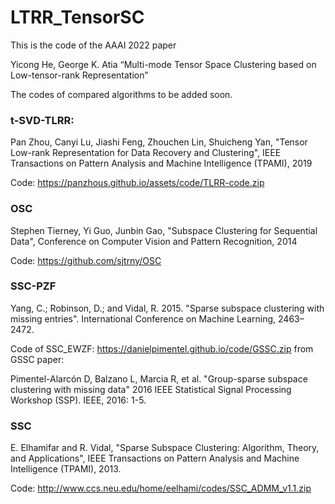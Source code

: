 # LTRR_TensorSC
This is the code of the AAAI 2022 paper 

Yicong He, George K. Atia “Multi-mode Tensor Space Clustering based on Low-tensor-rank Representation”

The codes of compared algorithms to be added soon.

### t-SVD-TLRR:

Pan Zhou, Canyi Lu, Jiashi Feng, Zhouchen Lin, Shuicheng Yan, "Tensor Low-rank Representation for Data Recovery and Clustering", IEEE Transactions on Pattern Analysis and Machine Intelligence (TPAMI), 2019

Code: https://panzhous.github.io/assets/code/TLRR-code.zip

### OSC

Stephen Tierney, Yi Guo, Junbin Gao, "Subspace Clustering for Sequential Data", Conference on Computer Vision and Pattern Recognition, 2014

Code: https://github.com/sjtrny/OSC

### SSC-PZF

Yang, C.; Robinson, D.; and Vidal, R. 2015. "Sparse subspace clustering with missing entries". International Conference on Machine Learning, 2463–2472.

Code of SSC_EWZF: https://danielpimentel.github.io/code/GSSC.zip from GSSC paper:

Pimentel-Alarcón D, Balzano L, Marcia R, et al. "Group-sparse subspace clustering with missing data" 2016 IEEE Statistical Signal Processing Workshop (SSP). IEEE, 2016: 1-5.

### SSC

E. Elhamifar and R. Vidal, "Sparse Subspace Clustering: Algorithm, Theory, and Applications", IEEE Transactions on Pattern Analysis and Machine Intelligence (TPAMI), 2013.

Code: http://www.ccs.neu.edu/home/eelhami/codes/SSC_ADMM_v1.1.zip
